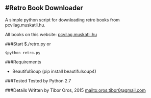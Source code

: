 #Retro Book Downloader
---

A simple python script for downloading retro books from pcvilag.muskatli.hu.

All books on this website: [pcvilag.muskatli.hu](http://pcvilag.muskatli.hu/)

###Start
	$./retro.py
or

	$python retro.py

###Requirements

* BeautifulSoup (pip install beautifulsoup4)

###Tested
Tested by Python 2.7

###Details
Written by Tibor Oros, 2015 <mailto:oros.tibor0@gmail.com>
